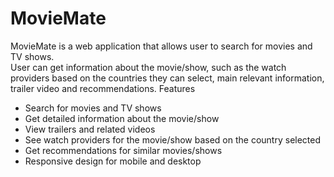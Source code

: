 # MovieMate
MovieMate is a web application that allows user to search for movies and TV shows. <br> User can get information about the movie/show, such as the watch providers based on the countries they can select, main relevant information, trailer video and recommendations.
Features
<ul>
  <li>Search for movies and TV shows</li>
  <li>Get detailed information about the movie/show</li>
  <li>View trailers and related videos</li>
  <li>See watch providers for the movie/show based on the country selected</li>
  <li>Get recommendations for similar movies/shows</li>
  <li>Responsive design for mobile and desktop</li>
</ul>
